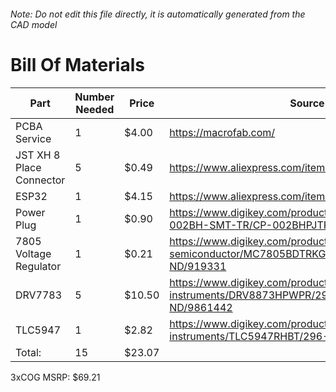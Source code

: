 ###### Note: Do not edit this file directly, it is automatically generated from the CAD model 
# Bill Of Materials 
 |Part|Number Needed|Price|Source| 
 |----|----------|-----|-----|
|PCBA Service|1|$4.00|https://macrofab.com/|
|JST XH 8 Place Connector|5|$0.49|https://www.aliexpress.com/item/32868570445.html|
|ESP32|1|$4.15|https://www.aliexpress.com/item/32928267626.html|
|Power Plug|1|$0.90|https://www.digikey.com/product-detail/en/cui-inc/PJ-002BH-SMT-TR/CP-002BHPJTR-ND/404626|
|7805 Voltage Regulator|1|$0.21|https://www.digikey.com/product-detail/en/on-semiconductor/MC7805BDTRKG/MC7805BDTRKGOSTR-ND/919331|
|DRV7783|5|$10.50|https://www.digikey.com/product-detail/en/texas-instruments/DRV8873HPWPR/296-53139-2-ND/9861442|
|TLC5947|1|$2.82|https://www.digikey.com/product-detail/en/texas-instruments/TLC5947RHBT/296-23820-2-ND/1958742|
|Total: |15|$23.07| |

 3xCOG MSRP: $69.21